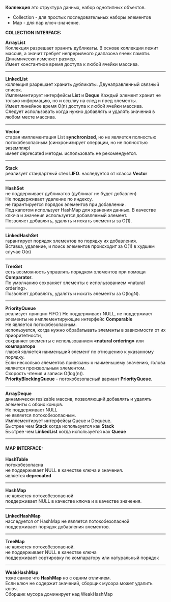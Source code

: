 
**Коллекция**
это структура данных, набор однотипных объектов.

- Collection - для простых последовательных наборы элементов
- Map - для пар ключ-значение.


**COLLECTION INTERFACE:**

**ArrayList**\
Коллекция разрешает хранить дубликаты. В основе коллекции лежит массив, а значит требует непрерывного диапазона ячеек памяти.\
Динамически изменяет размер.\
Имеет константное время доступа к любой ячейки массива.

---

**LinkedList**\
коллекция разрешает хранить дубликаты. Двунаправленный связный список.\
Имплементирует интерфейсы **List** и **Deque** Каждый элемент хранит не только информацию, но и ссылку на след и пред элементы.\
Имеет линейное время O(n) доступа к любой ячейки массива.\
Следует использовать когда нужно добавлять и удалять значения в любом месте массива.

---

**Vector**\
старая имплементация List **synchronized**, но не является полностью потокобезопасным (синхронизирует операции, но не полностью экземпляр)\
имеет deprecated методы. использовать не рекомендуется.

---

**Stack**\
реализует стандартный стек **LIFO**. наследуется от класса **Vector**

---

**HashSet**\
не поддерживает дубликатов (дубликат не будет добавлен)\
Не поддерживает удаление по индексу.\
не гарантируется порядок элементов при добавлении.\
Под капотом использует HashMap для хранения данных. В качестве ключа и значения используется добавляемый элемент.\
Позволяет добавлять, удалять и искать элементы за O(1).

---

**LinkedHashSet**\
гарантирует порядок элементов по порядку их добавления.\
Вставка, удаление, и поиск элементов происходит за O(1) в худшем случае O(n)

---

**TreeSet**\
есть возможность управлять порядком элементов при помощи **Comparator**.\
По умолчанию сохраняет элементы с использованием «natural ordering».\
Позволяет добавлять, удалять и искать элементы за O(logN).

---

**PriorityQueue**\
реализует принцип FIFO.\ 
Не поддерживает NULL, не поддержиает элементы не имплементирующие интерфейс **Comparable**\
Не является потокобезопасным.\
используется, когда нужно обрабатывать элементы в зависимости от их приоритетности,\
сохраняет элементы с использованием **«natural ordering»** или **компаратора**\
главой является наименьший элемент по отношению к указанному порядку.\
Если несколько элементов привязаны к наименьшему значению, голова является произвольным элементом.\
Скорость чтения и записи O(log(n)).\
**PriorityBlockingQueue** - потокобезопасный вариант **PriorityQueue**.

---

**ArrayDeque**\
динамически resizable массив, позволяющий добавлять и удалять элементы с обоих концов.\
Не поддерживает NULL\
не является потокобезопасным.\
Имплементирует интерфейсы Queue и Dequeue.\
Быстрее чем **Stack** когда используется как **Stack**\
Быстрее чем **LinkedList** когда используется как **Queue**

---

#### **MAP INTERFACE:**

**HashTable**\
потокобезопасна\
не поддерживает NULL в качестве ключа и значения.\
является **deprecated**

---

**HashMap**\
не является потокобезопасной\
поддерживает NULL в качестве ключа и в качестве значения.

---

**LinkedHashMap**\
наследуется от HashMap не является потокобезопасной\
поддерживает порядок добавления элементов.

---

**TreeMap**\
не является потокобезопасной.\
не поддерживает NULL в качестве ключа\
поддерживает сортировку по компаратору или натуральный порядок

---

**WeakHashMap**\
тоже самое что **HashMap** но с одним отличием.\
Если ключ не содержит значений, сборщик мусора может удалить ключ.\
Сборщик мусора доминирует над WeakHashMap